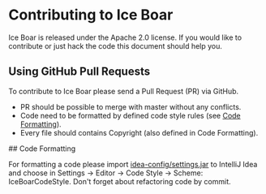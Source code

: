 # Contributing to Ice Boar

Ice Boar is released under the Apache 2.0 license. If you would like to contribute or just hack the code this 
document should help you.

## Using GitHub Pull Requests

To contribute to Ice Boar please send a Pull Request (PR) via GitHub. 

* PR should be possible to merge with master without any conflicts.
* Code need to be formatted by defined code style rules (see [Code Formatting](#code-formatting)).
* Every file should contains Copyright (also defined in Code Formatting).
 
<a name="code-formatting"/>
## Code Formatting

For formatting a code please import [idea-config/settings.jar](idea-config/settings.jar) to IntelliJ Idea and choose 
in Settings -> Editor -> Code Style -> Scheme: IceBoarCodeStyle. 
Don't forget about refactoring code by commit.